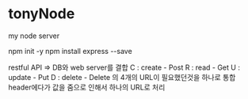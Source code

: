 # tonyNode
my node server

npm init -y
npm install express --save

restful API => DB와 web server를 결합
C : create  - Post
R : read    - Get
U : update  - Put
D : delete  - Delete
의 4개의 URL이 필요했던것을 하나로 통합
header에다가 값을 줌으로 인해서 하나의 URL로 처리

